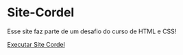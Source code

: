 # Site-Cordel
 Esse site faz parte de um desafio do curso de HTML e CSS!

 <a href="https://mezzomokaue.github.io/Site-Cordel/"> Executar Site Cordel</a>
